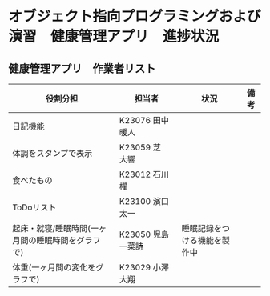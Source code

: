 # オブジェクト指向プログラミングおよび演習　健康管理アプリ　進捗状況

## 健康管理アプリ　作業者リスト

| 役割分担 | 担当者 | 状況 | 備考 |
| -------------- | -------------- | ----------- | -------------------------------------- |
| 日記機能 | K23076 田中 暖人 |  |  |
| 体調をスタンプで表示 | K23059 芝　大響 |  |  |
| 食べたもの | K23012 石川　櫂 |  |  |
| ToDoリスト | K23100 濱口 太一 |  |  |
| 起床・就寝/睡眠時間(一ヶ月間の睡眠時間をグラフで) | K23050 児島　一菜詩 | 睡眠記録をつける機能を製作中 |  |
| 体重(一ヶ月間の変化をグラフで) | K23029 小澤　大翔 |  |  |
